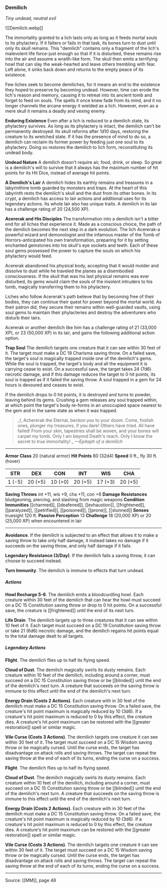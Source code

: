 ### Demilich
_Tiny undead, neutral evil_

![[Demilich.webp]]

The immortality granted to a lich lasts only as long as it feeds mortal souls to its phylactery. If it falters or fails in that task, its bones turn to dust until only its skull remains. This "demilich" contains only a fragment of the lich's malevolent life force-just enough so that if it is disturbed, these remains rise into the air and assume a wraith-like form. The skull then emits a terrifying howl that can slay the weak-hearted and leave others trembling with fear. Left alone, it sinks back down and returns to the empty peace of its existence.

Few liches seek to become demiliches, for it means an end to the existence they hoped to preserve by becoming undead. However, time can erode the lich's reason and memory, causing it to retreat into its ancient tomb and forget to feed on souls. The spells it once knew fade from its mind, and it no longer channels the arcane energy it wielded as a lich. However, even as a mere skull it remains a deadly and vexing enemy.

**Enduring Existence** Even after a lich is reduced to a demilich state, its phylactery survives. As long as its phylactery is intact, the demilich can't be permanently destroyed. Its skull reforms after 1d10 days, restoring the creature to its wretched state. If it has the presence of mind to do so, a demilich can reclaim its former power by feeding just one soul to its phylactery. Doing so restores the demilich to lich form, reconstituting its undead body.


**Undead Nature** A demilich doesn't require air, food, drink, or sleep. So great is a demilich's will to survive that it always has the maximum number of hit points for its Hit Dice, instead of average hit points.


**A Demilich's Lair** A demilich hides its earthly remains and treasures in a labyrinthine tomb guarded by monsters and traps. At the heart of this labyrinth rests the demilich's skull and the dust from its other bones. In its crypt, a demilich has access to lair actions and additional uses for its legendary actions. Its whole lair also has unique traits. A demilich in its lair has a challenge rating of 20 (24,500 XP).


**Acererak and His Disciples** The transformation into a demilich isn't a bitter end for all liches that experience it. Made as a conscious choice, the path of the demilich becomes the next step in a dark evolution. The lich Acererak-a powerful wizard and demonologist and the infamous master of the Tomb of Horrors-anticipated his own transformation, preparing for it by setting enchanted gemstones into his skull's eye sockets and teeth. Each of these soul gems possessed the power to capture the souls on which his phylactery would feed.

Acererak abandoned his physical body, accepting that it would molder and dissolve to dust while he traveled the planes as a disembodied consciousness. If the skull that was his last physical remains was ever disturbed, its gems would claim the souls of the insolent intruders to his tomb, magically transferring them to his phylactery.

Liches who follow Acererak's path believe that by becoming free of their bodies, they can continue their quest for power beyond the mortal world. As their patron did, they secure their remains within well-guarded vaults, using soul gems to maintain their phylacteries and destroy the adventurers who disturb their lairs.

Acererak or another demilich like him has a challenge rating of 21 (33,000 XP), or 23 (50,000 XP) in its lair, and gains the following additional action option.

**Trap Soul** The demilich targets one creature that it can see within 30 feet of it. The target must make a DC 19 Charisma saving throw. On a failed save, the target's soul is magically trapped inside one of the demilich's gems. While the soul is trapped, the target's body and all the equipment it is carrying cease to exist. On a successful save, the target takes 24 (7d6) necrotic damage, and if this damage reduces the target to 0 hit points, its soul is trapped as if it failed the saving throw. A soul trapped in a gem for 24 hours is devoured and ceases to exist.

If the demilich drops to 0 hit points, it is destroyed and turns to powder, leaving behind its gems. Crushing a gem releases any soul trapped within, at which point the target's body re-forms in an unoccupied space nearest to the gem and in the same state as when it was trapped.




> _I, Achererak the Eternal, beckon you to your doom. Come, foolish ones, plunger my treasures, if you dare! Others have tried. All have failed! From your skin, tapestries shall be woven, and your bones will carpet my tomb. Only I am beyond Death's reach. Only I know the secret to true immortality!
_
> _—Epitaph of a demilich_





---

**Armor Class** 20 (natural armor)
**Hit Points** 80 (32d4)
**Speed** 0 ft., fly 30 ft. (hover)

| STR     | DEX     | CON     | INT     | WIS     | CHA     |
|---------|---------|---------|---------|---------|---------|
| 1 (-5) | 20 (+5) | 10 (+0) | 20 (+5) | 17 (+3) | 20 (+5) |

**Saving Throws** int +11, wis +9, cha +11, con +6
**Damage Resistances** bludgeoning, piercing, and slashing from magic weapons
**Condition Immunities** [[charmed]], [[deafened]], [[exhaustion]], [[frightened]], [[paralyzed]], [[petrified]], [[poisoned]], [[prone]], [[stunned]]
**Senses** truesight 120 ft.
**Passive Perception** 13
**Challenge** 18 (20,000 XP) or 20 (25,000 XP) when encountered in lair

---

**Avoidance**. If the demilich is subjected to an effect that allows it to make a saving throw to take only half damage, it instead takes no damage if it succeeds on the saving throw, and only half damage if it fails.

**Legendary Resistance (3/Day)**. If the demilich fails a saving throw, it can choose to succeed instead.

**Turn Immunity**. The demilich is immune to effects that turn undead.

##### Actions
**Howl Recharge 5-6**. The demilich emits a bloodcurdling howl. Each creature within 30 feet of the demilich that can hear the howl must succeed on a DC 15 Constitution saving throw or drop to 0 hit points. On a successful save, the creature is [[frightened]] until the end of its next turn.

**Life Drain**. The demilich targets up to three creatures that it can see within 10 feet of it. Each target must succeed on a DC 19 Constitution saving throw or take 21 (6d6) necrotic damage, and the demilich regains hit points equal to the total damage dealt to all targets.

##### Legendary Actions
**Flight**. The demilich flies up to half its flying speed.

**Cloud of Dust**. The demilich magically swirls its dusty remains. Each creature within 10 feet of the demilich, including around a corner, must succeed on a DC 15 Constitution saving throw or be [[blinded]] until the end of the demilich's next turn. A creature that succeeds on the saving throw is immune to this effect until the end of the demilich's next turn.

**Energy Drain (Costs 2 Actions)**. Each creature with in 30 feet of the demilich must make a DC 15 Constitution saving throw. On a failed save, the creature's hit point maximum is magically reduced by 10 (3d6). If a creature's hit point maximum is reduced to 0 by this effect, the creature dies. A creature's hit point maximum can be restored with the  [[greater restoration]] spell or similar magic.

**Vile Curse (Costs 3 Actions)**. The demilich targets one creature it can see within 30 feet of it. The target must succeed on a DC 15 Wisdom saving throw or be magically cursed. Until the curse ends, the target has disadvantage on attack rolls and saving throws. The target can repeat the saving throw at the end of each of its turns, ending the curse on a success.

**Flight**. The demilich flies up to half its flying speed.

**Cloud of Dust**. The demilich magically swirls its dusty remains. Each creature within 10 feet of the demilich, including around a corner, must succeed on a DC 15 Constitution saving throw or be [[blinded]] until the end of the demilich's next turn. A creature that succeeds on the saving throw is immune to this effect until the end of the demilich's next turn.

**Energy Drain (Costs 2 Actions)**. Each creature with in 30 feet of the demilich must make a DC 15 Constitution saving throw. On a failed save, the creature's hit point maximum is magically reduced by 10 (3d6). If a creature's hit point maximum is reduced to 0 by this effect, the creature dies. A creature's hit point maximum can be restored with the  [[greater restoration]] spell or similar magic.

**Vile Curse (Costs 3 Actions)**. The demilich targets one creature it can see within 30 feet of it. The target must succeed on a DC 15 Wisdom saving throw or be magically cursed. Until the curse ends, the target has disadvantage on attack rolls and saving throws. The target can repeat the saving throw at the end of each of its turns, ending the curse on a success.


---

Source: [[MM]], page 48